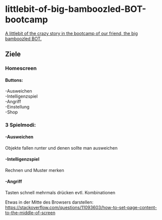 # littlebit-of-big-bamboozled-BOT-bootcamp
[A littlebit of the crazy story in the bootcamp of our friend, the big bamboozled BOT.](https://gbbasel.github.io/littlebit-of-big-bamboozled-BOT-bootcamp/)

## Ziele
### Homescreen
#### Buttons:  
-Ausweichen  
-Intelligenzspiel  
-Angriff  
-Einstellung  
-Shop  

### 3 Spielmodi:
#### -Ausweichen   
  Objekte fallen runter und denen sollte man ausweichen    
#### -Intelligenzspiel  
  Rechnen und Muster merken  
#### -Angriff  
  Tasten schnell mehrmals drücken evtl. Kombinationen
  
Etwas in der Mitte des Browsers darstellen:
https://stackoverflow.com/questions/11093603/how-to-set-page-content-to-the-middle-of-screen
